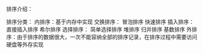 排序介绍：

排序分类：
    内排序：基于内存中实现
        交换排序：
            冒泡排序
            快速排序
        插入排序：
            直接插入排序
            希尔排序
        选择排序：
            简单选择排序
            堆排序
        归并排序
        基数排序
    外排序：由于排序的数据很大，一次不能容纳全部的排序记录，在排序过程中需要访问硬盘等外存实现
   

   